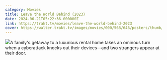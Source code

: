 ```yaml
---
category: Movies
title: Leave the World Behind (2023)
date: 2024-06-21T05:22:36.000000Z
link: https://trakt.tv/movies/leave-the-world-behind-2023
cover: https://walter.trakt.tv/images/movies/000/568/646/posters/thumb/6bb8a16cce.jpg.webp
---
```


![](https://walter.trakt.tv/images/movies/000/568/646/fanarts/thumb/b7d5404d49.jpg)A family's getaway to a luxurious rental home takes an ominous turn when a cyberattack knocks out their devices—and two strangers appear at their door.
